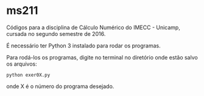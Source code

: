 # ms211
Códigos para a disciplina de Cálculo Numérico do IMECC - Unicamp, cursada no segundo semestre de 2016.

É necessário ter Python 3 instalado para rodar os programas.

Para rodá-los os programas, digite no terminal no diretório onde estão salvo os arquivos:
```
python exer0X.py
```
onde X é o número do programa desejado.
